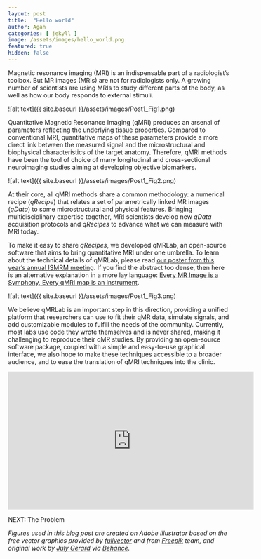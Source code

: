 ```yaml
---
layout: post
title:  "Hello world"
author: Agah
categories: [ jekyll ]
image: /assets/images/hello_world.png
featured: true
hidden: false
---
```

Magnetic resonance imaging (MRI) is an indispensable part of a radiologist’s toolbox. But MR images (MRIs) are not for radiologists only. A growing number of scientists are using MRIs to study different parts of the body, as well as how our body responds to external stimuli.

![alt text]({{ site.baseurl }}/assets/images/Post1_Fig1.png)

Quantitative Magnetic Resonance Imaging (qMRI) produces an arsenal of parameters reflecting the underlying tissue properties. Compared to conventional MRI, quantitative maps of these parameters provide a more direct link between the measured signal and the microstructural and biophysical characteristics of the target anatomy. Therefore, qMRI methods have been the tool of choice of many longitudinal and cross-sectional neuroimaging studies aiming at developing objective biomarkers.

![alt text]({{ site.baseurl }}/assets/images/Post1_Fig2.png)

At their core, all qMRI methods share a common methodology: a numerical recipe (_qRecipe_) that relates a set of parametrically linked MR images (_qData_) to some microstructural and physical features. Bringing multidisciplinary expertise together, MRI scientists develop new _qData_ acquisition protocols and _qRecipes_ to advance what we can measure with MRI today.

To make it easy to share _qRecipes_, we developed qMRLab, an open-source software that aims to bring quantitative MRI under one umbrella. To learn about the technical details of qMRLab, please read [our poster from this year’s annual ISMRM meeting](assets/images/qMRLab_ISMRM.pdf). If you find the abstract too dense, then here is an alternative explanation in a more lay language: [Every MR Image is a Symphony, Every qMRI map is an instrument](http://qmrlab.org/jekyll/2018/10/02/magnetic_moments.html).

![alt text]({{ site.baseurl }}/assets/images/Post1_Fig3.png)

We believe qMRLab is an important step in this direction, providing a unified platform that researchers can use to fit their qMR data, simulate signals, and add customizable modules to fulfill the needs of the community. Currently, most labs use code they wrote themselves and is never shared, making it challenging to reproduce their qMR studies. By providing an open-source software package, coupled with a simple and easy-to-use graphical interface, we also hope to make these techniques accessible to a broader audience, and to ease the translation of qMRI techniques into the clinic.

<iframe width="560" height="315" src="https://www.youtube.com/embed/-yrbtCYDorI?si=XezgfCSrE1iJsuFc" title="YouTube video player" frameborder="0" allow="accelerometer; autoplay; clipboard-write; encrypted-media; gyroscope; picture-in-picture; web-share" referrerpolicy="strict-origin-when-cross-origin" allowfullscreen></iframe>

NEXT: The Problem

_Figures used in this blog post are created on Adobe Illustrator based on the free vector graphics provided by [fullvector](https://www.freepik.com/fullvector) and from [Freepik](https://www.freepik.com) team, and original work by [July Gerard](https://www.behance.net/gerardjuly) via [Behance](https://www.behance.net)._
